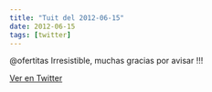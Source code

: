 ```yaml
---
title: "Tuit del 2012-06-15"
date: 2012-06-15
tags: [twitter]
---
```


@ofertitas Irresistible, muchas gracias por avisar !!!



[Ver en Twitter](https://twitter.com/i/web/status/213570680015429632)
